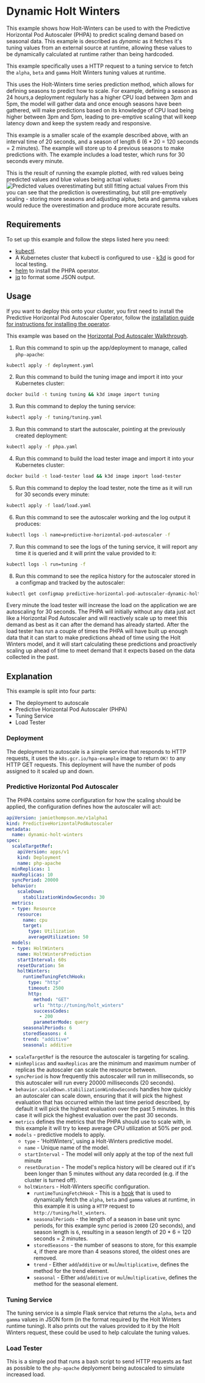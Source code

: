 # Dynamic Holt Winters

This example shows how Holt-Winters can be used to with the Predictive Horizontal Pod Autoscaler (PHPA) to predict
scaling demand based on seasonal data. This example is described as *dynamic* as it fetches it's tuning values from
an external source at runtime, allowing these values to be dynamically calculated at runtime rather than being
hardcoded.

This example specifically uses a HTTP request to a tuning service to fetch the `alpha`, `beta` and `gamma` Holt Winters
tuning values at runtime.

This uses the Holt-Winters time series prediction method, which allows for defining seasons to predict how to scale.
For example, defining a season as 24 hours,a deployment regularly has a higher CPU load between 3pm and 5pm, the model
will gather data and once enough seasons have been gathered, will make predictions based on its knowledge of CPU load
being higher between 3pm and 5pm, leading to pre-emptive scaling that will keep latency down and keep the system ready
and responsive.

This example is a smaller scale of the example described above, with an interval time of 20 seconds, and a season of
length 6 (6 * 20 = 120 seconds = 2 minutes). The example will store up to 4 previous seasons to make predictions with.
The example includes a load tester, which runs for 30 seconds every minute.

This is the result of running the example plotted, with red values being predicted values and blue values being actual
values:
![Predicted values overestimating but still fitting actual values](../../docs/img/holt_winters_prediction_vs_actual.svg)
From this you can see that the prediction is overestimating, but still pre-emptively scaling - storing more seasons and
adjusting alpha, beta and gamma values would reduce the overestimation and produce more accurate results.

## Requirements

To set up this example and follow the steps listed here you need:

- [kubectl](https://kubernetes.io/docs/tasks/tools/).
- A Kubernetes cluster that kubectl is configured to use - [k3d](https://github.com/rancher/k3d) is good for local
testing.
- [helm](https://helm.sh/docs/intro/install/) to install the PHPA operator.
- [jq](https://stedolan.github.io/jq/) to format some JSON output.

## Usage

If you want to deploy this onto your cluster, you first need to install the Predictive Horizontal Pod Autoscaler
Operator, follow the [installation guide for instructions for installing the
operator](https://predictive-horizontal-pod-autoscaler.readthedocs.io/en/latest/user-guide/installation).

This example was based on the [Horizontal Pod Autoscaler
Walkthrough](https://kubernetes.io/docs/tasks/run-application/horizontal-pod-autoscale-walkthrough/).

1. Run this command to spin up the app/deployment to manage, called `php-apache`:

```bash
kubectl apply -f deployment.yaml
```

2. Run this command to build the tuning image and import it into your Kubernetes cluster:

```bash
docker build -t tuning tuning && k3d image import tuning
```

3. Run this command to deploy the tuning service:

```bash
kubectl apply -f tuning/tuning.yaml
```

3. Run this command to start the autoscaler, pointing at the previously created deployment:

```bash
kubectl apply -f phpa.yaml
```

4. Run this command to build the load tester image and import it into your Kubernetes cluster:

```bash
docker build -t load-tester load && k3d image import load-tester
```

5. Run this command to deploy the load tester, note the time as it will run for 30 seconds every minute:

```bash
kubectl apply -f load/load.yaml
```

6. Run this command to see the autoscaler working and the log output it produces:

```bash
kubectl logs -l name=predictive-horizontal-pod-autoscaler -f
```

7. Run this command to see the logs of the tuning service, it will report any time it is queried and it will print the
value provided to it:

```bash
kubectl logs -l run=tuning -f
```

8. Run this command to see the replica history for the autoscaler stored in a configmap and tracked by the autoscaler:

```bash
kubectl get configmap predictive-horizontal-pod-autoscaler-dynamic-holt-winters-data -o=json | jq -r '.data.data | fromjson | .modelHistories["HoltWintersPrediction"].replicaHistory[] | .time,.replicas'
```

Every minute the load tester will increase the load on the application we are autoscaling for 30 seconds. The PHPA will
initially without any data just act like a Horizontal Pod Autoscaler and will reactively scale up to meet this demand
as best as it can after the demand has already started. After the load tester has run a couple of times the PHPA will
have built up enough data that it can start to make predictions ahead of time using the Holt Winters model, and it
will start calculating these predictions and proactively scaling up ahead of time to meet demand that it expects based
on the data collected in the past.

## Explanation

This example is split into four parts:

- The deployment to autoscale
- Predictive Horizontal Pod Autoscaler (PHPA)
- Tuning Service
- Load Tester

### Deployment

The deployment to autoscale is a simple service that responds to HTTP requests, it uses the `k8s.gcr.io/hpa-example`
image to return `OK!` to any HTTP GET requests. This deployment will have the number of pods assigned to it scaled up
and down.

### Predictive Horizontal Pod Autoscaler

The PHPA contains some configuration for how the scaling should be applied, the configuration defines how the
autoscaler will act:

```yaml
apiVersion: jamiethompson.me/v1alpha1
kind: PredictiveHorizontalPodAutoscaler
metadata:
  name: dynamic-holt-winters
spec:
  scaleTargetRef:
    apiVersion: apps/v1
    kind: Deployment
    name: php-apache
  minReplicas: 1
  maxReplicas: 10
  syncPeriod: 20000
  behavior:
    scaleDown:
      stabilizationWindowSeconds: 30
  metrics:
  - type: Resource
    resource:
      name: cpu
      target:
        type: Utilization
        averageUtilization: 50
  models:
  - type: HoltWinters
    name: HoltWintersPrediction
    startInterval: 60s
    resetDuration: 5m
    holtWinters:
      runtimeTuningFetchHook:
        type: "http"
        timeout: 2500
        http:
          method: "GET"
          url: "http://tuning/holt_winters"
          successCodes:
            - 200
          parameterMode: query
      seasonalPeriods: 6
      storedSeasons: 4
      trend: "additive"
      seasonal: additive
```

- `scaleTargetRef` is the resource the autoscaler is targeting for scaling.
- `minReplicas` and `maxReplicas` are the minimum and maximum number of replicas the autoscaler can scale the resource
between.
- `syncPeriod` is how frequently this autoscaler will run in milliseconds, so this autoscaler will run every 20000
milliseconds (20 seconds).
- `behavior.scaleDown.stabilizationWindowSeconds` handles how quickly an autoscaler can scale down, ensuring that it
will pick the highest evaluation that has occurred within the last time period described, by default it will pick the
highest evaluation over the past 5 minutes. In this case it will pick the highest evaluation over the past 30 seconds.
- `metrics` defines the metrics that the PHPA should use to scale with, in this example it will try to keep average
CPU utilization at 50% per pod.
- `models` - predictive models to apply.
  - `type` - 'HoltWinters', using a Holt-Winters predictive model.
  - `name` - Unique name of the model.
  - `startInterval` - The model will only apply at the top of the next full minute
  - `resetDuration` - The model's replica history will be cleared out if it's been longer than 5 minutes without any
  data recorded (e.g. if the cluster is turned off).
  - `holtWinters` - Holt-Winters specific configuration.
    * `runtimeTuningFetchHook` - This is a [hook](https://predictive-horizontal-pod-autoscaler.readthedocs.io/en/latest/user-guide/hooks)
    that is used to dynamically fetch the `alpha`, `beta` and `gamma` values at runtime, in this example it is using a
    `HTTP` request to `http://tuning/holt_winters`.
    * `seasonalPeriods` - the length of a season in base unit sync periods, for this example sync period is `20000`
    (20 seconds), and season length is `6`, resulting in a season length of 20 * 6 = 120 seconds = 2 minutes.
    * `storedSeasons` - the number of seasons to store, for this example `4`, if there are more than 4 seasons
    stored, the oldest ones are removed.
    * `trend` - Either `add`/`additive` or `mul`/`multiplicative`, defines the method for the trend element.
    * `seasonal` - Either `add`/`additive` or `mul`/`multiplicative`, defines the method for the seasonal element.

### Tuning Service

The tuning service is a simple Flask service that returns the `alpha`, `beta` and `gamma` values in JSON form (in the
format required by the Holt Winters runtime tuning). It also prints out the values provided to it by the Holt Winters
request, these could be used to help calculate the tuning values.

### Load Tester

This is a simple pod that runs a bash script to send HTTP requests as fast as possible to the `php-apache` deplyoment
being autoscaled to simulate increased load.
